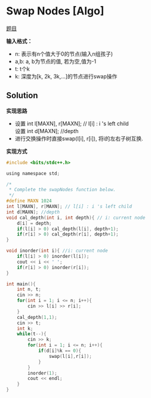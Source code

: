# Swap Nodes [Algo]

[题目](https://www.hackerrank.com/challenges/swap-nodes-algo/problem)  

**输入格式：**  
* n: 表示有n个值大于0的节点(输入n组孩子)
* a,b: a, b为节点的值, 若为空,值为-1
* t: t个k
* k: 深度为[k, 2k, 3k,...]的节点进行swap操作

## Solution

**实现思路**  
* 设置 int l[MAXN], r[MAXN]; // l[i] : i 's left child  
设置 int d[MAXN]; //depth
* 进行交换操作时直接swap(l[i], r[i]), 将i的左右子树互换. 

**实现方式**  
```c
#include <bits/stdc++.h>

using namespace std;

/*
 * Complete the swapNodes function below.
 */
#define MAXN 1024
int l[MAXN], r[MAXN]; // l[i] : i 's left child
int d[MAXN]; //depth
void cal_depth(int i, int depth){ // i: current node
    d[i] = depth;
    if(l[i] > 0) cal_depth(l[i], depth+1);
    if(r[i] > 0) cal_depth(r[i], depth+1);
}

void inorder(int i){ //i: current node
    if(l[i] > 0) inorder(l[i]);
    cout << i << ' ';
    if(r[i] > 0) inorder(r[i]);
}

int main(){
    int n, t;
    cin >> n;
    for(int i = 1; i <= n; i++){
        cin >> l[i] >> r[i];
    }
    cal_depth(1,1);
    cin >> t;
    int k;
    while(t--){
        cin >> k;
        for(int i = 1; i <= n; i++){
            if(d[i]%k == 0){
                swap(l[i],r[i]);
            }
        }
        inorder(1);
        cout << endl;
    }
}
```
